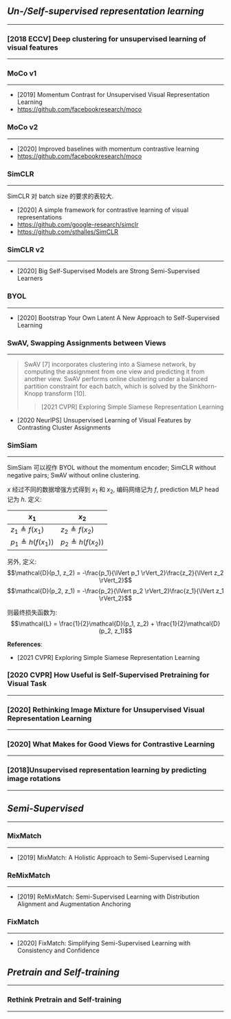 ## *Un-/Self-supervised representation learning*
---
### [2018 ECCV] Deep clustering for unsupervised learning of visual features
---

### MoCo v1
---
- [2019] Momentum Contrast for Unsupervised Visual Representation Learning
- https://github.com/facebookresearch/moco

### MoCo v2
---
- [2020] Improved baselines with momentum contrastive learning
- https://github.com/facebookresearch/moco

### SimCLR
---
SimCLR 对 batch size 的要求的表较大.
- [2020] A simple framework for contrastive learning of visual representations
- https://github.com/google-research/simclr
- https://github.com/sthalles/SimCLR

### SimCLR v2
---
- [2020] Big Self-Supervised Models are Strong Semi-Supervised Learners

### BYOL
---
- [2020] Bootstrap Your Own Latent A New Approach to Self-Supervised Learning

### SwAV, Swapping Assignments between Views
----
> SwAV [7] incorporates clustering into a Siamese network, by computing the assignment from one view and predicting it from another view. SwAV performs online clustering under a balanced partition constraint for each batch, which is solved by the Sinkhorn-Knopp transform [10].
>> [2021 CVPR] Exploring Simple Siamese Representation Learning


- [2020 NeurIPS] Unsupervised Learning of Visual Features by Contrasting Cluster Assignments

### SimSiam
---
SimSiam 可以视作 BYOL without the momentum encoder; SimCLR without negative pairs; SwAV without online clustering. 

$x$ 经过不同的数据增强方式得到 $x_1$ 和 $x_2$, 编码网络记为 $f$, prediction MLP head 记为 $h$. 定义:

$x_1$                      | $x_2$
---------------------------|---------
$z_1 \triangleq f(x_1)$    | $z_2 \triangleq f(x_2)$
$p_1 \triangleq h(f(x_1))$ | $p_2 \triangleq h(f(x_2))$

另外, 定义: 
$$\mathcal{D}(p_1, z_2) = -\frac{p_1}{\lVert p_1 \rVert_2}\frac{z_2}{\lVert z_2 \rVert_2}$$
$$\mathcal{D}(p_2, z_1) = -\frac{p_2}{\lVert p_2 \rVert_2}\frac{z_1}{\lVert z_1 \rVert_2}$$

则最终损失函数为: 
$$\mathcal{L} = \frac{1}{2}\mathcal{D}(p_1, z_2) + \frac{1}{2}\mathcal{D}(p_2, z_1)$$

**References**:
- [2021 CVPR] Exploring Simple Siamese Representation Learning

### [2020 CVPR] How Useful is Self-Supervised Pretraining for Visual Task
---

### [2020] Rethinking Image Mixture for Unsupervised Visual Representation Learning
---

### [2020] What Makes for Good Views for Contrastive Learning
---

### [2018]Unsupervised representation learning by predicting image rotations
----

## *Semi-Supervised*
---
### MixMatch
---
- [2019] MixMatch: A Holistic Approach to Semi-Supervised Learning
### ReMixMatch 
---
- [2019] ReMixMatch: Semi-Supervised Learning with Distribution Alignment and Augmentation Anchoring

### FixMatch
---
- [2020] FixMatch: Simplifying Semi-Supervised Learning with Consistency and Confidence

## *Pretrain and Self-training*
----

### Rethink Pretrain and Self-training
---
